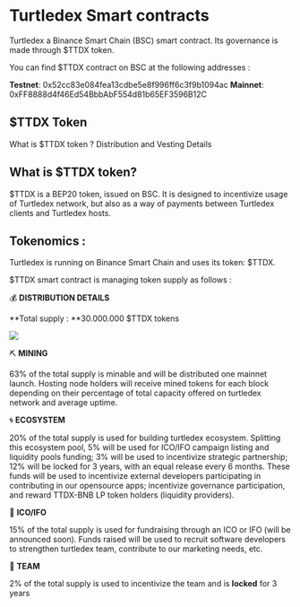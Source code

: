 # Turtledex Smart contracts

Turtledex a Binance Smart Chain (BSC) smart contract. Its governance is made through $TTDX token.

You can find $TTDX contract on BSC at the following addresses :

**Testnet**: 0x52cc83e084fea13cdbe5e8f996ff6c3f9b1094ac
**Mainnet**: 0xFF8888d4f46Ed54BbbAbF554d81b65EF3596B12C

## $TTDX Token

What is $TTDX token ? Distribution and Vesting Details

## What is $TTDX token?

$TTDX is a BEP20 token, issued on BSC. It is designed to incentivize usage of Turtledex network, but also as a way of payments between Turtledex clients and Turtledex hosts.

## Tokenomics :

Turtledex is running on Binance Smart Chain and uses its token: $TTDX.

$TTDX smart contract is managing token supply as follows :

**​**💰 **DISTRIBUTION DETAILS**

**Total supply : **30.000.000 $TTDX tokens

![](https://cdn-images-1.medium.com/max/2000/1*cO5BOq-tkE4SJAXXpzvi1Q.png)

**​**⛏ **MINING**

63% of the total supply is minable and will be distributed one mainnet launch. Hosting node holders will receive mined tokens for each block depending on their percentage of total capacity offered on turtledex network and average uptime.

**​**🌀 **ECOSYSTEM**

20% of the total supply is used for building turtledex ecosystem. Splitting this ecosystem pool, 5% will be used for ICO/IFO campaign listing and liquidity pools funding; 3% will be used to incentivize strategic partnership; 12% will be locked for 3 years, with an equal release every 6 months. These funds will be used to incentivize external developers participating in contributing in our opensource apps; incentivize governance participation, and reward TTDX-BNB LP token holders (liquidity providers).

**​**🥞 **ICO/IFO**

15% of the total supply is used for fundraising through an ICO or IFO (will be announced soon). Funds raised will be used to recruit software developers to strengthen turtledex team, contribute to our marketing needs, etc.

**​**🐢 **TEAM**

2% of the total supply is used to incentivize the team and is **locked** for 3 years

​
